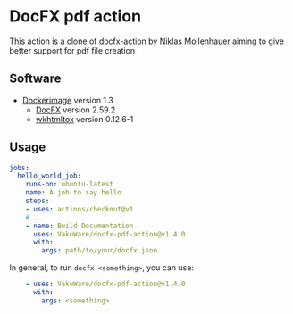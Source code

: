 # DocFX pdf action

This action is a clone of [docfx-action](https://github.com/nikeee/docfx-action/blob/master/action.yml) by [Niklas Mollenhauer](https://github.com/nikeee) aiming to give better support for pdf file creation

## Software
- [Dockerimage](https://hub.docker.com/r/vakuware/docfx-pdf-action/tags) version 1.3
  - [DocFX](https://github.com/dotnet/docfx) version 2.59.2
  - [wkhtmltox](https://wkhtmltopdf.org/) version 0.12.6-1

## Usage
```yaml
jobs:
  hello_world_job:
    runs-on: ubuntu-latest
    name: A job to say hello
    steps:
    - uses: actions/checkout@v1
    # ...
    - name: Build Documentation
      uses: VakuWare/docfx-pdf-action@v1.4.0
      with:
        args: path/to/your/docfx.json
```

In general, to run `docfx <something>`, you can use:
```yaml
    - uses: VakuWare/docfx-pdf-action@v1.4.0
      with:
        args: <something>
```
